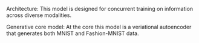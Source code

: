 Architecture:
This model is designed for concurrent training on information across diverse modalities.

Generative core model:
At the core this model is a veriational autoencoder that generates both MNIST and Fashion-MNIST data.
